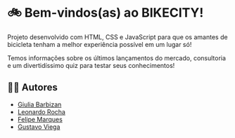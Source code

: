 # 🚲 Bem-vindos(as) ao BIKECITY! 

Projeto desenvolvido com HTML, CSS e JavaScript para que os amantes de bicicleta tenham a melhor experiência possível em um lugar só!

Temos informações sobre os últimos lançamentos do mercado, consultoria e um divertidíssimo quiz para testar seus conhecimentos!

## :technologist: Autores
- [Giulia Barbizan](https://github.com/Giulia-Rocha)
- [Leonardo Rocha](https://github.com/leonardorscarpitta)
- [Felipe Marques](https://github.com/FelipeMarquesdeOliveira)
- [Gustavo Viega](https://github.com/Vieg4)

